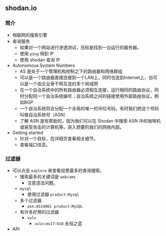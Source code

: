## shodan.io
### 简介
- 物联网的搜索引擎
- 查询服务
  - 如果对一个网站进行渗透测试，目标是找到一台运行的服务器。
  - 使用 `ping` 得到 IP
  - 使用 shodan 查询 IP
- Autonomous System Numbers
  - AS 是处于一个管理机构控制之下的路由器和网络群组
  - 可以是一个路由器直接连接到一个LAN上，同时也连到Internet上，也可以是一个由企业骨干网互连的多个局域网
  - 在一个自治系统中的所有路由器必须相互连接，运行相同的路由协议，同时分配同一个自治系统编号；自治系统之间的链接使用外部路由协议，例如BGP
  - 一个自治系统将会分配一个全局的唯一的16位号码，有时我们把这个号码叫做自治系统号（ASN）
  - 了解 ASN 是有帮助的，因为我们可以在 Shodan 中搜索 ASN 中的咖啡机或易受攻击的计算机等，进入想要的我们的网络内部。
- Getting started
  - 针对一个目标，在详细页查看相关细节。
  - 查看端口信息。
### 过滤器
- 可以点击 `explore` 来查看投票最多的查询搜索。
  - 搜索最多的关键词是 `webcams`
    - 注意违法问题。
  - `mysql`
    - 使用过滤器 `product:Mysql`
  - 多个过滤器  
    - `asn:AS14061 product:MySQL`
  - 有许多好用的过滤器
    - `vuln`
      - `vuln:ms17-010` 永恒之蓝
- API